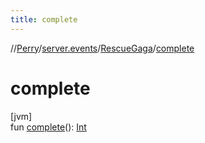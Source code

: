 ```yaml
---
title: complete
---
```

//[Perry](../../../index.html)/[server.events](../index.html)/[RescueGaga](index.html)/[complete](complete.html)



# complete



[jvm]\
fun [complete](complete.html)(): [Int](https://kotlinlang.org/api/latest/jvm/stdlib/kotlin/-int/index.html)




